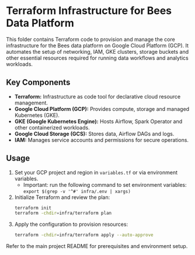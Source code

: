 # Terraform Infrastructure for Bees Data Platform

This folder contains Terraform code to provision and manage the core infrastructure for the Bees data platform on Google Cloud Platform (GCP). It automates the setup of networking, IAM, GKE clusters, storage buckets and other essential resources required for running data workflows and analytics workloads.

## Key Components

- **Terraform:** Infrastructure as code tool for declarative cloud resource management.
- **Google Cloud Platform (GCP):** Provides compute, storage and managed Kubernetes (GKE).
- **GKE (Google Kubernetes Engine):** Hosts Airflow, Spark Operator and other containerized workloads.
- **Google Cloud Storage (GCS):** Stores data, Airflow DAGs and logs.
- **IAM:** Manages service accounts and permissions for secure operations.

## Usage

1. Set your GCP project and region in `variables.tf` or via environment variables.
    - Important: run the following command to set environment variables:
    ```export $(grep -v '^#' infra/.env | xargs)```
2. Initialize Terraform and review the plan:
   ```sh
   terraform init
   terraform -chdir=infra/terraform plan
   ```
3. Apply the configuration to provision resources:
   ```sh
   terraform -chdir=infra/terraform apply --auto-approve
   ```

Refer to the main project README for prerequisites and environment setup.